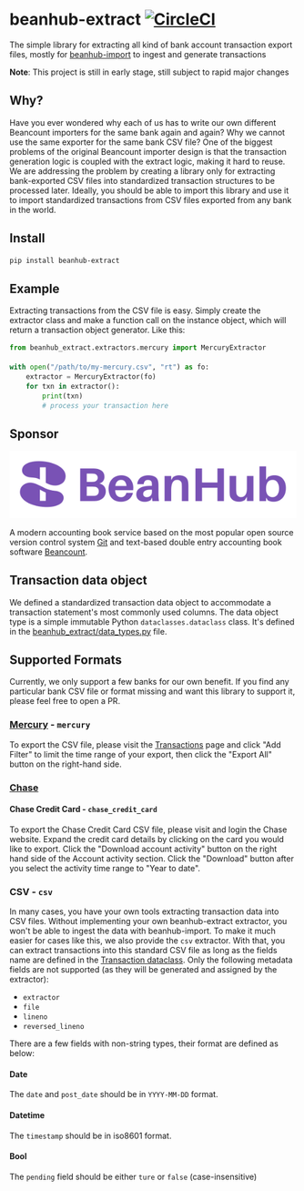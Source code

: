 # beanhub-extract [![CircleCI](https://dl.circleci.com/status-badge/img/gh/LaunchPlatform/beanhub-extract/tree/master.svg?style=svg)](https://dl.circleci.com/status-badge/redirect/gh/LaunchPlatform/beanhub-extract/tree/master)
The simple library for extracting all kind of bank account transaction export files, mostly for [beanhub-import](https://github.com/LaunchPlatform/beanhub-import) to ingest and generate transactions

**Note**: This project is still in early stage, still subject to rapid major changes

## Why?

Have you ever wondered why each of us has to write our own different Beancount importers for the same bank again and again?
Why we cannot use the same exporter for the same bank CSV file?
One of the biggest problems of the original Beancount importer design is that the transaction generation logic is coupled with the extract logic, making it hard to reuse.
We are addressing the problem by creating a library only for extracting bank-exported CSV files into standardized transaction structures to be processed later.
Ideally, you should be able to import this library and use it to import standardized transactions from CSV files exported from any bank in the world.

## Install

```bash
pip install beanhub-extract
```

## Example

Extracting transactions from the CSV file is easy.
Simply create the extractor class and make a function call on the instance object, which will return a transaction object generator.
Like this:

```python
from beanhub_extract.extractors.mercury import MercuryExtractor

with open("/path/to/my-mercury.csv", "rt") as fo:
    extractor = MercuryExtractor(fo)
    for txn in extractor():
        print(txn)
        # process your transaction here

```

## Sponsor

<p align="center">
  <a href="https://beanhub.io"><img src="https://github.com/LaunchPlatform/beanhub-extract/raw/master/assets/beanhub.svg?raw=true" alt="BeanHub logo" /></a>
</p>

A modern accounting book service based on the most popular open source version control system [Git](https://git-scm.com/) and text-based double entry accounting book software [Beancount](https://beancount.github.io/docs/index.html).

## Transaction data object

We defined a standardized transaction data object to accommodate a transaction statement's most commonly used columns.
The data object type is a simple immutable Python `dataclasses.dataclass` class.
It's defined in the [beanhub_extract/data_types.py](beanhub_extract/data_types.py) file.

## Supported Formats

Currently, we only support a few banks for our own benefit.
If you find any particular bank CSV file or format missing and want this library to support it, please feel free to open a PR.

### [Mercury](https://mercury.com/) - `mercury`

To export the CSV file, please visit the [Transactions](https://app.mercury.com/transactions) page and click "Add Filter" to limit the time range of your export, then click the "Export All" button on the right-hand side.

### [Chase](chase.com)

#### Chase Credit Card - `chase_credit_card`

To export the Chase Credit Card CSV file, please visit and login the Chase website.
Expand the credit card details by clicking on the card you would like to export.
Click the "Download account activity" button on the right hand side of the Account activity section.
Click the "Download" button after you select the activity time range to "Year to date".

### CSV - `csv`

In many cases, you have your own tools extracting transaction data into CSV files.
Without implementing your own beanhub-extract extractor, you won't be able to ingest the data with beanhub-import.
To make it much easier for cases like this, we also provide the `csv` extractor.
With that, you can extract transactions into this standard CSV file as long as the fields name are defined in the [Transaction dataclass](beanhub_extract/data_types.py#L7-L60).
Only the following metadata fields are not supported (as they will be generated and assigned by the extractor):

 - `extractor`
 - `file`
 - `lineno`
 - `reversed_lineno`

There are a few fields with non-string types, their format are defined as below:

#### Date

The `date` and `post_date` should be in `YYYY-MM-DD` format.

#### Datetime

The `timestamp` should be in iso8601 format.

#### Bool

The `pending` field should be either `ture` or `false` (case-insensitive)
